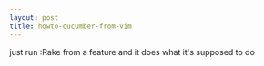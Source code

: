 ```yaml
---
layout: post
title: howto-cucumber-from-vim
---
```


just run :Rake from a feature and it does what it's supposed to do

